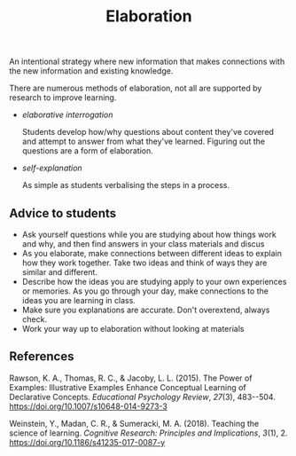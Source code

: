 ﻿---
backlinks:
- title: Effective learning strategies
  url: /sense/Learning/effective-learning-strategies.html
title: Elaboration
---
An intentional strategy where new information that makes connections with the new information and existing knowledge.

There are numerous methods of elaboration, not all are supported by research to improve learning.

- _elaborative interrogation_

    Students develop how/why questions about content they've covered and attempt to answer from what they've learned. Figuring out the questions are a form of elaboration.

- _self-explanation_

    As simple as students verbalising the steps in a process.


## Advice to students

- Ask yourself questions while you are studying about how things work and why, and then find answers in your class materials and discus
- As you elaborate, make connections between different ideas to explain how they work together. Take two ideas and think of ways they are similar and different. 
- Describe how the ideas you are studying apply to your own experiences or memories. As you go through your day, make connections to the ideas you are learning in class.
- Make sure you explanations are accurate. Don't overextend, always check.
- Work your way up to elaboration without looking at materials

## References

Rawson, K. A., Thomas, R. C., & Jacoby, L. L. (2015). The Power of Examples: Illustrative Examples Enhance Conceptual Learning of Declarative Concepts. *Educational Psychology Review*, *27*(3), 483--504. <https://doi.org/10.1007/s10648-014-9273-3>

Weinstein, Y., Madan, C. R., & Sumeracki, M. A. (2018). Teaching the science of learning. *Cognitive Research: Principles and Implications*, *3*(1), 2. <https://doi.org/10.1186/s41235-017-0087-y>